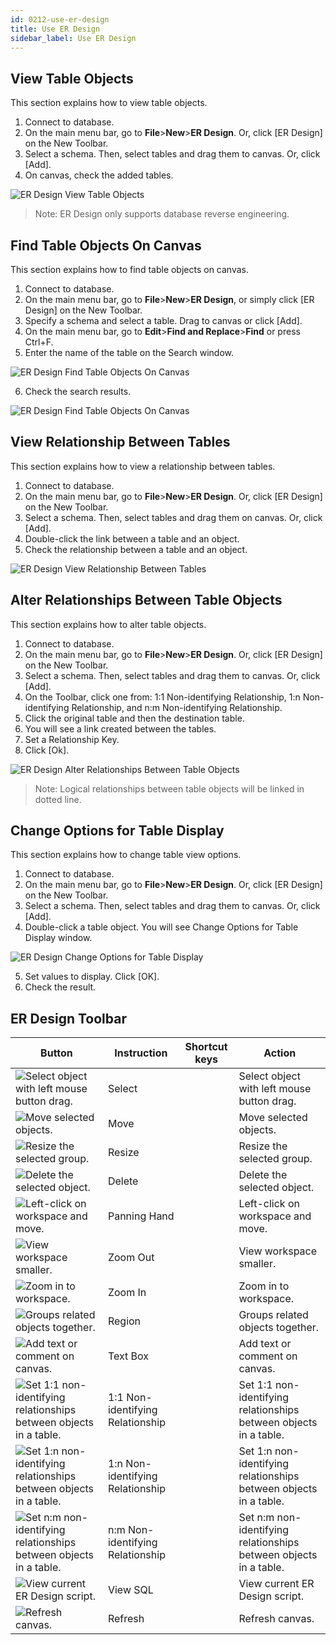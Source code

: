 ```yaml
---
id: 0212-use-er-design
title: Use ER Design
sidebar_label: Use ER Design
---
```




## View Table Objects

This section explains how to view table objects.

1. Connect to database.
2. On the main menu bar, go to **File**>**New**>**ER Design**. Or, click [ER Design] on the New Toolbar.
3. Select a schema. Then, select tables and drag them to canvas. Or, click [Add].
4. On canvas, check the added tables.

![ER Design View Table Objects](https://s3.ap-northeast-2.amazonaws.com/sqlgate-resource/captures/erDesign/erDesign-viewTable.png)

> Note: ER Design only supports database reverse engineering.


## Find Table Objects On Canvas

This section explains how to find table objects on canvas.

1. Connect to database.
2. On the main menu bar, go to **File**>**New**>**ER Design**, or simply click [ER Design] on the New Toolbar.
3. Specify a schema and select a table. Drag to canvas or click [Add].
4. On the main menu bar, go to **Edit**>**Find and Replace**>**Find** or press Ctrl+F.
5. Enter the name of the table on the Search window.

![ER Design Find Table Objects On Canvas](https://s3.ap-northeast-2.amazonaws.com/sqlgate-resource/captures/erDesign/erDesign-findTableOnCanvas.png)

6. Check the search results.

![ER Design Find Table Objects On Canvas](https://s3.ap-northeast-2.amazonaws.com/sqlgate-resource/captures/erDesign/erDesign-findTableOnCanvas-01.png)



## View Relationship Between Tables

This section explains how to view a relationship between tables.

1. Connect to database.
2. On the main menu bar, go to **File**>**New**>**ER Design**. Or, click [ER Design] on the New Toolbar.
3. Select a schema. Then, select tables and drag them on canvas. Or, click [Add].
4. Double-click the link between a table and an object.
5. Check the relationship between a table and an object.

![ER Design View Relationship Between Tables](https://s3.ap-northeast-2.amazonaws.com/sqlgate-resource/captures/erDesign/erDesign-viewRelationship.png)




## Alter Relationships Between Table Objects

This section explains how to alter table objects.

1. Connect to database.
2. On the main menu bar, go to **File**>**New**>**ER Design**. Or, click [ER Design] on the New Toolbar.
3. Select a schema. Then, select tables and drag them to canvas. Or, click [Add].
4. On the Toolbar, click one from: 1:1 Non-identifying Relationship, 1:n Non-identifying Relationship, and n:m Non-identifying Relationship.
5. Click the original table and then the destination table.
6. You will see a link created between the tables.
7. Set a Relationship Key.
8. Click [Ok].

![ER Design Alter Relationships Between Table Objects](https://s3.ap-northeast-2.amazonaws.com/sqlgate-resource/captures/erDesign/erDesign-alterRelationship.png)

> Note: Logical relationships between table objects will be linked in dotted line.



## Change Options for Table Display

This section explains how to change table view options.

1. Connect to database.
2. On the main menu bar, go to **File**>**New**>**ER Design**. Or, click [ER Design] on the New Toolbar.
3. Select a schema. Then, select tables and drag them to canvas. Or, click [Add].
4. Double-click a table object. You will see Change Options for Table Display window.

![ER Design Change Options for Table Display](https://s3.ap-northeast-2.amazonaws.com/sqlgate-resource/captures/erDesign/erDesign-changeOptionsForTableDisplay.png)

5. Set values to display. Click [OK].
6. Check the result.


## ER Design Toolbar


| Button                                                                                                                                                                            | Instruction                      | Shortcut keys | Action                                                            |
| --------------------------------------------------------------------------------------------------------------------------------------------------------------------------------- | -------------------------------- | ------------- | ----------------------------------------------------------------- |
| ![Select object with left mouse button drag.](https://s3.ap-northeast-2.amazonaws.com/sqlgate-resource/captures/erDesign/icon-erDesign-select.png)                                | Select                           |               | Select object with left mouse button drag.                        |
| ![Move selected objects.](https://s3.ap-northeast-2.amazonaws.com/sqlgate-resource/captures/erDesign/icon-erDesign-move.png)                                                      | Move                             |               | Move selected objects.                                            |
| ![Resize the selected group.](https://s3.ap-northeast-2.amazonaws.com/sqlgate-resource/captures/erDesign/icon-erDesign-resize.png)                                                | Resize                           |               | Resize the selected group.                                        |
| ![Delete the selected object.](https://s3.ap-northeast-2.amazonaws.com/sqlgate-resource/captures/erDesign/icon-erDesign-delete.png)                                               | Delete                           |               | Delete the selected object.                                       |
| ![Left-click on workspace and move.](https://s3.ap-northeast-2.amazonaws.com/sqlgate-resource/captures/erDesign/icon-erDesign-panningHand.png)                                    | Panning Hand                     |               | Left-click on workspace and move.                                 |
| ![View workspace smaller.](https://s3.ap-northeast-2.amazonaws.com/sqlgate-resource/captures/erDesign/icon-erDesign-zoomOut.png)                                                  | Zoom Out                         |               | View workspace smaller.                                           |
| ![Zoom in to workspace.](https://s3.ap-northeast-2.amazonaws.com/sqlgate-resource/captures/erDesign/icon-erDesign-zoomIn.png)                                                     | Zoom In                          |               | Zoom in to workspace.                                             |
| ![Groups related objects together.](https://s3.ap-northeast-2.amazonaws.com/sqlgate-resource/captures/erDesign/icon-erDesign-region.png)                                          | Region                           |               | Groups related objects together.                                  |
| ![Add text or comment on canvas.](https://s3.ap-northeast-2.amazonaws.com/sqlgate-resource/captures/erDesign/icon-erDesign-textBox.png)                                           | Text Box                         |               | Add text or comment on canvas.                                    |
| ![Set 1:1 non-identifying relationships between objects in a table.](https://s3.ap-northeast-2.amazonaws.com/sqlgate-resource/captures/erDesign/icon-erDesign-11Relationship.png) | 1:1 Non-identifying Relationship |               | Set 1:1 non-identifying relationships between objects in a table. |
| ![Set 1:n non-identifying relationships between objects in a table.](https://s3.ap-northeast-2.amazonaws.com/sqlgate-resource/captures/erDesign/icon-erDesign-1nRelationShip.png) | 1:n Non-identifying Relationship |               | Set 1:n non-identifying relationships between objects in a table. |
| ![Set n:m non-identifying relationships between objects in a table.](https://s3.ap-northeast-2.amazonaws.com/sqlgate-resource/captures/erDesign/icon-erDesign-nmRelationship.png) | n:m Non-identifying Relationship |               | Set n:m non-identifying relationships between objects in a table. |
| ![View current ER Design script.](https://s3.ap-northeast-2.amazonaws.com/sqlgate-resource/captures/erDesign/icon-erDesign-viewSQL.png)                                           | View SQL                         |               | View current ER Design script.                                    |
| ![Refresh canvas.](https://s3.ap-northeast-2.amazonaws.com/sqlgate-resource/captures/erDesign/icon-erDesign-refresh.png)                                                          | Refresh                          |               | Refresh canvas.                                                   |
